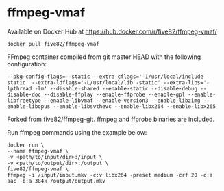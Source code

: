 # ffmpeg-vmaf

Available on Docker Hub at https://hub.docker.com/r/five82/ffmpeg-vmaf/

```docker pull five82/ffmpeg-vmaf```

FFmpeg container compiled from git master HEAD with the following configuration:

```--pkg-config-flags=--static --extra-cflags='-I/usr/local/include -static' --extra-ldflags='-L/usr/local/lib -static' --extra-libs='-lpthread -lm' --disable-shared --enable-static --disable-debug --disable-doc --disable-ffplay --enable-ffprobe --enable-gpl --enable-libfreetype --enable-libvmaf --enable-version3 --enable-libzimg --enable-libopus --enable-libsvthevc --enable-libx264 --enable-libx265```

Forked from five82/ffmpeg-git. ffmpeg and ffprobe binaries are included.

Run ffmpeg commands using the example below:

    docker run \
    --name ffmpeg-vmaf \
    -v <path/to/input/dir>:/input \
    -v <path/to/output/dir>:/output \
    five82/ffmpeg-vmaf \
    ffmpeg -i /input/input.mkv -c:v libx264 -preset medium -crf 20 -c:a aac -b:a 384k /output/output.mkv
